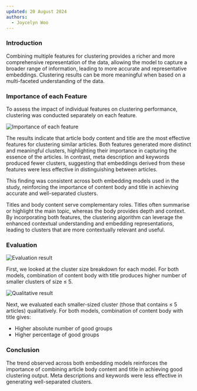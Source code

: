 ```yaml
---
updated: 20 August 2024
authors:
  - Joycelyn Woo
---
```


### Introduction

Combining multiple features for clustering provides a richer and more comprehensive representation of the data, allowing the model to capture a broader range of information, leading to more accurate and representative embeddings. Clustering results can be more meaningful when based on a multi-faceted understanding of the data.

### Importance of each Feature

To assess the impact of individual features on clustering performance, clustering was conducted separately on each feature.

![Importance of each feature](../images/importance_feature_result.png)

The results indicate that article body content and title are the most effective features for clustering similar articles. Both features generated more distinct and meaningful clusters, highlighting their importance in capturing the essence of the articles. In contrast, meta description and keywords produced fewer clusters, suggesting that embeddings derived from these features were less effective in distinguishing between articles.

This finding was consistent across both embedding models used in the study, reinforcing the importance of content body and title in achieving accurate and well-separated clusters.

Titles and body content serve complementary roles. Titles often summarise or highlight the main topic, whereas the body provides depth and context. By incorporating both features, the clustering algorithm can leverage the enhanced contextual understanding and embedding representations, leading to clusters that are more contextually relevant and useful.

### Evaluation

![Evaluation result](../images/content_title_meta_result.png)

First, we looked at the cluster size breakdown for each model. For both models, combination of content body with title produces higher number of smaller clusters of size ≤ 5.

![Qualitative result](../images/qualitative_result.png)

Next, we evaluated each smaller-sized cluster (those that contains ≤ 5 articles) qualitatively. For both models, combination of content body with title gives:

- Higher absolute number of good groups
- Higher percentage of good groups

### Conclusion

The trend observed across both embedding models reinforces the importance of combining article body content and title in achieving good clustering output. Meta descriptions and keywords were less effective in generating well-separated clusters.
